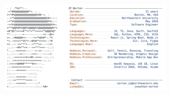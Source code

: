 <a href="https://github.com/jpnortonwastaken/jpnortonwastaken">
  <picture>
    <source media="(prefers-color-scheme: dark)" srcset="https://raw.githubusercontent.com/jpnortonwastaken/jpnortonwastaken/main/readme_image_dark_version.svg">
    <img alt="JP Norton's GitHub Profile README" src="https://raw.githubusercontent.com/jpnortonwastaken/jpnortonwastaken/main/readme_image_light_version.svg">
  </picture> 
</a>
